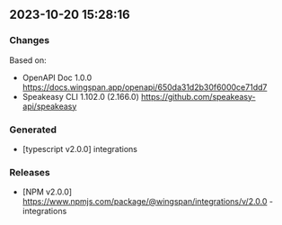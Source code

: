 

## 2023-10-20 15:28:16
### Changes
Based on:
- OpenAPI Doc 1.0.0 https://docs.wingspan.app/openapi/650da31d2b30f6000ce71dd7
- Speakeasy CLI 1.102.0 (2.166.0) https://github.com/speakeasy-api/speakeasy
### Generated
- [typescript v2.0.0] integrations
### Releases
- [NPM v2.0.0] https://www.npmjs.com/package/@wingspan/integrations/v/2.0.0 - integrations